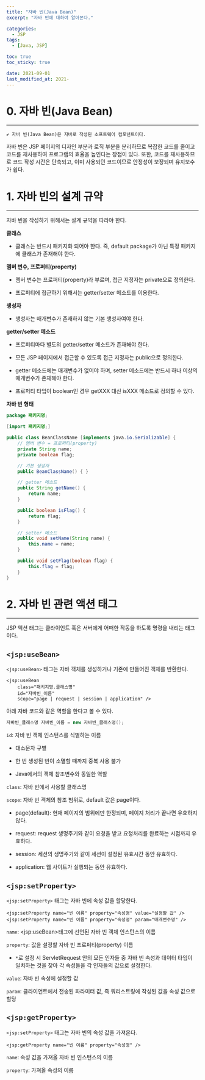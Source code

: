 ```yaml
---
title: "자바 빈(Java Bean)"
excerpt: "자바 빈에 대하여 알아본다."

categories:
  - JSP
tags:
  - [Java, JSP]

toc: true
toc_sticky: true

date: 2021-09-01
last_modified_at: 2021-
---
```

# 0. 자바 빈(Java Bean)
---
```
✔ 자바 빈(Java Bean)은 자바로 작성된 소프트웨어 컴포넌트이다.
```
자바 빈은 JSP 페이지의 디자인 부분과 로직 부분을 분리하므로 복잡한 코드를 줄이고 코드를 재사용하여 프로그램의 효율을 높인다는 장점이 있다. 또한, 코드를 재사용하므로 코드 작성 시간은 단축되고, 이미 사용되던 코드이므로 안정성이 보장되며 유지보수가 쉽다.


# 1. 자바 빈의 설계 규약
---
자바 빈을 작성하기 위해서는 설계 규약을 따라야 한다.

**클래스**
- 클래스는 반드시 패키지화 되어야 한다. 즉, default package가 아닌 특정 패키지에 클래스가 존재해야 한다.

**멤버 변수, 프로퍼티(property)**
- 멤버 변수는 프로퍼티(property)라 부르며, 접근 지정자는 private으로 정의한다.

- 프로퍼티에 접근하기 위해서는 getter/setter 메소드를 이용한다.

**생성자**
- 생성자는 매개변수가 존재하지 않는 기본 생성자여야 한다.

**getter/setter 메소드**
- 프로퍼티마다 별도의 getter/setter 메소드가 존재해야 한다.

- 모든 JSP 페이지에서 접근할 수 있도록 접근 지정자는 public으로 정의한다.

- getter 메소드에는 매개변수가 없어야 하며, setter 메소드에는 반드시 하나 이상의 매개변수가 존재해야 한다.

- 프로퍼티 타입이 boolean인 경우 getXXX 대신 isXXX 메소드로 정의할 수 있다.

**자바 빈 형태**

```java
package 패키지명;

[import 패키지명;]

public class BeanClassName [implements java.io.Serializable] {
	// 멤버 변수 = 프로퍼티(property)
	private String name;
	private boolean flag;

	// 기본 생성자
	public BeanClassName() { }

	// getter 메소드
	public String getName() {
		return name;
	}

	public boolean isFlag() {
		return flag;
	}

	// setter 메소드
	public void setName(String name) {
		this.name = name;
	}

	public void setFlag(boolean flag) {
		this.flag = flag;
	}
}
```


# 2. 자바 빈 관련 액션 태그
---
JSP 액션 태그는 클라이언트 혹은 서버에게 어떠한 작동을 하도록 명령을 내리는 태그이다.

## `<jsp:useBean>`
`<jsp:useBean>` 태그는 자바 객체를 생성하거나 기존에 만들어진 객체를 반환한다.
```
<jsp:useBean
    class="패키지명.클래스명"
    id="자바빈_이름"
    scope="page | request | session | application" />
```
아래 자바 코드와 같은 역할을 한다고 볼 수 있다.
```JAVA
자바빈_클래스명 자바빈_이름 = new 자바빈_클래스명();
```

`id`: 자바 빈 객체 인스턴스를 식별하는 이름
- 대소문자 구별
  
- 한 번 생성된 빈이 소멸할 때까지 중복 사용 불가
  
- Java에서의 객체 참조변수와 동일한 역할

`class`: 자바 빈에서 사용할 클래스명

`scope`: 자바 빈 객체의 참조 범위로, default 값은 page이다.
- page(default): 현재 페이지의 범위에만 한정되며, 페이지 처리가 끝나면 유효하지 않다.
  
- request: request 생명주기와 같이 요청을 받고 요청처리를 완료하는 시점까지 유효하다.
  
- session: 세션의 생명주기와 같이 세션이 설정된 유효시간 동안 유효하다.
  
- application: 웹 사이트가 실행되는 동안 유효하다.

## `<jsp:setProperty>`

`<jsp:setProperty>` 태그는 자바 빈에 속성 값을 할당한다.
```
<jsp:setProperty name="빈 이름" property="속성명" value="설정할 값" />
<jsp:setProperty name="빈 이름" property="속성명" param="매개변수명" />
```
`name`: \<jsp:useBean>태그에 선언된 자바 빈 객체 인스턴스의 이름

`property`: 값을 설정할 자바 빈 프로퍼티(property) 이름

- `*`로 설정 시 ServletRequest 안의 모든 인자들 중 자바 빈 속성과 데이터 타입이 일치하는 것을 찾아 각 속성들을 각 인자들의 값으로 설정한다.

`value`: 자바 빈 속성에 설정할 값

`param`: 클라이언트에서 전송된 파라미터 값, 즉 쿼리스트링에 작성된 값을 속성 값으로 할당

## `<jsp:getProperty>`
`<jsp:setProperty>` 태그는 자바 빈의 속성 값을 가져온다.
```
<jsp:getProperty name="빈 이름" property="속성명" />
```
`name`: 속성 값을 가져올 자바 빈 인스턴스의 이름

`property`: 가져올 속성의 이름